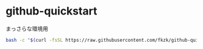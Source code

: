 # github-quickstart
まっさらな環境用

```bash
bash -c "$(curl -fsSL https://raw.githubusercontent.com/fkzk/github-quickstart/main/setup.sh)"
```
